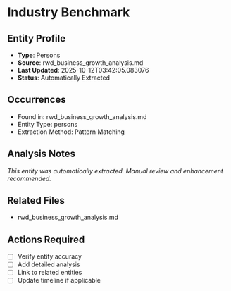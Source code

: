 # Industry Benchmark

## Entity Profile
- **Type**: Persons
- **Source**: rwd_business_growth_analysis.md
- **Last Updated**: 2025-10-12T03:42:05.083076
- **Status**: Automatically Extracted

## Occurrences
- Found in: rwd_business_growth_analysis.md
- Entity Type: persons
- Extraction Method: Pattern Matching

## Analysis Notes
*This entity was automatically extracted. Manual review and enhancement recommended.*

## Related Files
- rwd_business_growth_analysis.md

## Actions Required
- [ ] Verify entity accuracy
- [ ] Add detailed analysis
- [ ] Link to related entities
- [ ] Update timeline if applicable
